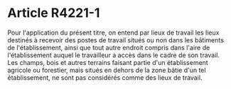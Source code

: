 # Article R4221-1

  
Pour l'application du présent titre, on entend par lieux de travail les lieux destinés à recevoir des postes de travail situés ou non dans les bâtiments de l'établissement, ainsi que tout autre endroit compris dans l'aire de l'établissement auquel le travailleur a accès dans le cadre de son travail.   
Les champs, bois et autres terrains faisant partie d'un établissement agricole ou forestier, mais situés en dehors de la zone bâtie d'un tel établissement, ne sont pas considérés comme des lieux de travail.